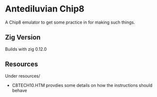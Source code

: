 # Antediluvian Chip8

A Chip8 emulator to get some practice in for making such things.

## Zig Version
Builds with zig 0.12.0

## Resources
Under resources/
* C8TECH10.HTM provdies some details on how the instructions should behave


